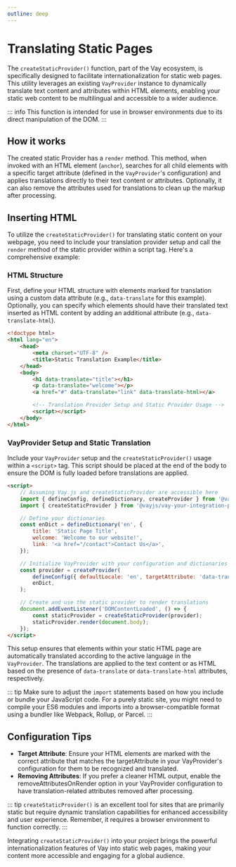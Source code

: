 ```yaml
---
outline: deep
---
```


<!-- @format -->

# Translating Static Pages

The `createStaticProvider()` function, part of the Vay ecosystem, is specifically designed to facilitate internationalization for static web pages. This utility leverages an existing `VayProvider` instance to dynamically translate text content and attributes within HTML elements, enabling your static web content to be multilingual and accessible to a wider audience.

::: info
This function is intended for use in browser environments due to its direct manipulation of the DOM.
:::

## How it works

The created static Provider has a `render` method. This method, when invoked with an HTML element (`anchor`), searches for all child elements with a specific target attribute (defined in the `VayProvider`'s configuration) and applies translations directly to their text content or attributes. Optionally, it can also remove the attributes used for translations to clean up the markup after processing.

## Inserting HTML

To utilize the `createStaticProvider()` for translating static content on your webpage, you need to include your translation provider setup and call the `render` method of the static provider within a script tag. Here's a comprehensive example:

### HTML Structure

First, define your HTML structure with elements marked for translation using a custom data attribute (e.g., `data-translate` for this example). Optionally, you can specify which elements should have their translated text inserted as HTML content by adding an additional attribute (e.g., `data-translate-html`).

```html
<!doctype html>
<html lang="en">
    <head>
        <meta charset="UTF-8" />
        <title>Static Translation Example</title>
    </head>
    <body>
        <h1 data-translate="title"></h1>
        <p data-translate="welcome"></p>
        <a href="#" data-translate="link" data-translate-html></a>

        <!-- Translation Provider Setup and Static Provider Usage -->
        <script></script>
    </body>
</html>
```

### VayProvider Setup and Static Translation

Include your `VayProvider` setup and the `createStaticProvider()` usage within a `<script>` tag. This script should be placed at the end of the body to ensure the DOM is fully loaded before translations are applied.

```html
<script>
    // Assuming Vay.js and createStaticProvider are accessible here
    import { defineConfig, defineDictionary, createProvider } from '@vayjs/vay';
    import { createStaticProvider } from '@vayjs/vay-your-integration-package';

    // Define your dictionaries
    const enDict = defineDictionary('en', {
        title: 'Static Page Title',
        welcome: 'Welcome to our website!',
        link: '<a href="/contact">Contact Us</a>',
    });

    // Initialize VayProvider with your configuration and dictionaries
    const provider = createProvider(
        defineConfig({ defaultLocale: 'en', targetAttribute: 'data-translate', removeAttributesOnRender: true }),
        enDict,
    );

    // Create and use the static provider to render translations
    document.addEventListener('DOMContentLoaded', () => {
        const staticProvider = createStaticProvider(provider);
        staticProvider.render(document.body);
    });
</script>
```

This setup ensures that elements within your static HTML page are automatically translated according to the active language in the `VayProvider`. The translations are applied to the text content or as HTML based on the presence of `data-translate` or `data-translate-html` attributes, respectively.

::: tip
Make sure to adjust the `import` statements based on how you include or bundle your JavaScript code. For a purely static site, you might need to compile your ES6 modules and imports into a browser-compatible format using a bundler like Webpack, Rollup, or Parcel.
:::

## Configuration Tips

-   **Target Attribute**: Ensure your HTML elements are marked with the correct attribute that matches the targetAttribute in your VayProvider's configuration for them to be recognized and translated.
-   **Removing Attributes**: If you prefer a cleaner HTML output, enable the removeAttributesOnRender option in your VayProvider configuration to have translation-related attributes removed after processing.

::: tip
`createStaticProvider()` is an excellent tool for sites that are primarily static but require dynamic translation capabilities for enhanced accessibility and user experience. Remember, it requires a browser environment to function correctly.
:::

Integrating `createStaticProvider()` into your project brings the powerful internationalization features of Vay into static web pages, making your content more accessible and engaging for a global audience.
